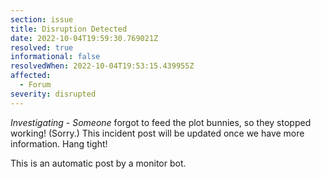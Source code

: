 ```yaml
---
section: issue
title: Disruption Detected
date: 2022-10-04T19:59:30.769021Z
resolved: true
informational: false
resolvedWhen: 2022-10-04T19:53:15.439955Z
affected:
  - Forum
severity: disrupted
---
```

*Investigating* - _Someone_ forgot to feed the plot bunnies, so they stopped working! (Sorry.) This incident post will be updated once we have more information. Hang tight!

This is an automatic post by a monitor bot.
        
